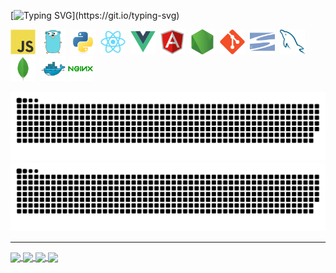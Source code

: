 [![Typing SVG](https://readme-typing-svg.demolab.com?font=Fira+Code&duration=3800&pause=5&color=0969DA&random=false&width=435&lines=Hi%2C+I+am+Goze!;%E5%BD%93%E4%BD%A0%E5%81%9C%E6%AD%A2%E5%88%9B%E9%80%A0%EF%BC%8C%E4%BD%A0%E7%9A%84%E6%89%8D%E8%83%BD%E5%B0%B1%E4%B8%8D%E5%86%8D%E9%87%8D%E8%A6%81;%E4%BD%A0%E6%89%80%E6%8B%A5%E6%9C%89%E7%9A%84%E5%8F%AA%E5%89%A9%E4%B8%8B%E4%BD%A0%E7%9A%84%E5%93%81%E5%91%B3;%E8%80%8C%E5%93%81%E5%91%B3%E4%BC%9A%E8%A3%B9%E6%8C%9F%E4%BD%A0%EF%BC%8C%E8%AE%A9%E4%BD%A0%E6%8E%92%E6%96%A5%E4%BB%96%E4%BA%BA%EF%BC%8C%E5%8F%98%E5%BE%97%E7%8B%AD%E9%9A%98;%E6%89%80%E4%BB%A5%EF%BC%8C%E8%A6%81%E5%88%9B%E9%80%A0!)](https://git.io/typing-svg)

<div>
  <img src="https://github.com/devicons/devicon/blob/master/icons/javascript/javascript-original.svg" width="40" height="40"/>&nbsp;
  <img src="https://github.com/devicons/devicon/blob/master/icons/go/go-original.svg" width="40" height="40"/>&nbsp;
  <img src="https://github.com/devicons/devicon/blob/master/icons/python/python-original.svg"  width="40" height="40"/>&nbsp;
  <img src="https://github.com/devicons/devicon/blob/master/icons/react/react-original.svg" width="40" height="40"/>&nbsp;
  <img src="https://github.com/devicons/devicon/blob/master/icons/vuejs/vuejs-original.svg"  width="40" height="40"/>&nbsp;
  <img src="https://github.com/devicons/devicon/blob/master/icons/angularjs/angularjs-original.svg" height="40"/>&nbsp;
  <img src="https://github.com/devicons/devicon/blob/master/icons/nodejs/nodejs-original.svg" height="40"/>&nbsp;
  <img src="https://github.com/devicons/devicon/blob/master/icons/git/git-original.svg" width="40" height="40"/>&nbsp;
  <img src="https://github.com/devicons/devicon/blob/master/icons/subversion/subversion-original.svg" width="40" height="40"/>&nbsp;
  <img src="https://github.com/devicons/devicon/blob/master/icons/mysql/mysql-original.svg" width="40" height="40"/>&nbsp;
  <img src="https://github.com/devicons/devicon/blob/master/icons/mongodb/mongodb-original.svg" width="40" height="40"/>&nbsp;
  <img src="https://github.com/devicons/devicon/blob/master/icons/docker/docker-original.svg" width="40" height="40"/>
  <img src="https://github.com/devicons/devicon/blob/master/icons/nginx/nginx-original.svg" width="40" height="40"/>
</div>

![snake game](https://github.com/gozeon/gozeon/blob/output/github-contribution-grid-snake-dark.svg#gh-dark-mode-only)
![snake game](https://github.com/gozeon/gozeon/blob/output/github-contribution-grid-snake.svg#gh-light-mode-only)


<hr/>

<a href="https://github.com/gozeon/cheatsheets">
  <picture>
    <source
      srcset="https://github-readme-stats.vercel.app/api/pin/?username=gozeon&repo=cheatsheets&theme=dark"
      media="(prefers-color-scheme: dark)"
    />
    <source
      srcset="https://github-readme-stats.vercel.app/api/pin/?username=gozeon&repo=cheatsheets"
      media="(prefers-color-scheme: light), (prefers-color-scheme: no-preference)"
    />
    <img align="center" src="https://github-readme-stats.vercel.app/api/pin/?username=gozeon&repo=cheatsheets" />
  </picture>
</a>

<a href="https://github.com/gozeon/yapii">
  <picture>
    <source
      srcset="https://github-readme-stats.vercel.app/api/pin/?username=gozeon&repo=yapii&theme=dark"
      media="(prefers-color-scheme: dark)"
    />
    <source
      srcset="https://github-readme-stats.vercel.app/api/pin/?username=gozeon&repo=yapii"
      media="(prefers-color-scheme: light), (prefers-color-scheme: no-preference)"
    />
    <img align="center" src="https://github-readme-stats.vercel.app/api/pin/?username=gozeon&repo=yapii" />
  </picture>
</a>

<a href="https://github.com/gozeon/zxc">
  <picture>
    <source
      srcset="https://github-readme-stats.vercel.app/api/pin/?username=gozeon&repo=zxc&theme=dark"
      media="(prefers-color-scheme: dark)"
    />
    <source
      srcset="https://github-readme-stats.vercel.app/api/pin/?username=gozeon&repo=zxc"
      media="(prefers-color-scheme: light), (prefers-color-scheme: no-preference)"
    />
    <img align="center" src="https://github-readme-stats.vercel.app/api/pin/?username=gozeon&repo=zxc" />
  </picture>
</a>

<a href="https://github.com/gozeon/gmpa">
  <picture>
    <source
      srcset="https://github-readme-stats.vercel.app/api/pin/?username=gozeon&repo=gmpa&theme=dark"
      media="(prefers-color-scheme: dark)"
    />
    <source
      srcset="https://github-readme-stats.vercel.app/api/pin/?username=gozeon&repo=gmpa"
      media="(prefers-color-scheme: light), (prefers-color-scheme: no-preference)"
    />
    <img align="center" src="https://github-readme-stats.vercel.app/api/pin/?username=gozeon&repo=gmpa" />
  </picture>
</a>

